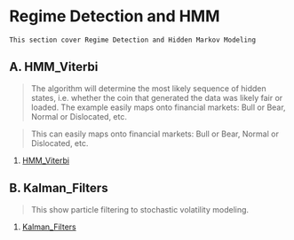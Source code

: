 # Regime Detection and HMM
```
This section cover Regime Detection and Hidden Markov Modeling  
```
## A. HMM_Viterbi
>  The algorithm will determine the most likely sequence of hidden states, i.e. whether the coin that generated the data was likely fair or loaded.
The example easily maps onto financial markets: Bull or Bear, Normal or Dislocated, etc.

> This can easily maps onto financial markets: Bull or Bear, Normal or Dislocated, etc.

1. [HMM_Viterbi](https://github.com/michaelsyao/Multi-Asset-Systematic-Strategy/blob/main/SectionE.RegimeDetection/01.HMM_Viterbi.ipynb)

## B. Kalman_Filters
>  This show particle filtering to stochastic volatility modeling.

1. [Kalman_Filters](https://github.com/michaelsyao/Multi-Asset-Systematic-Strategy/blob/main/SectionE.RegimeDetection/02.Kalman_Filters.ipynb)
